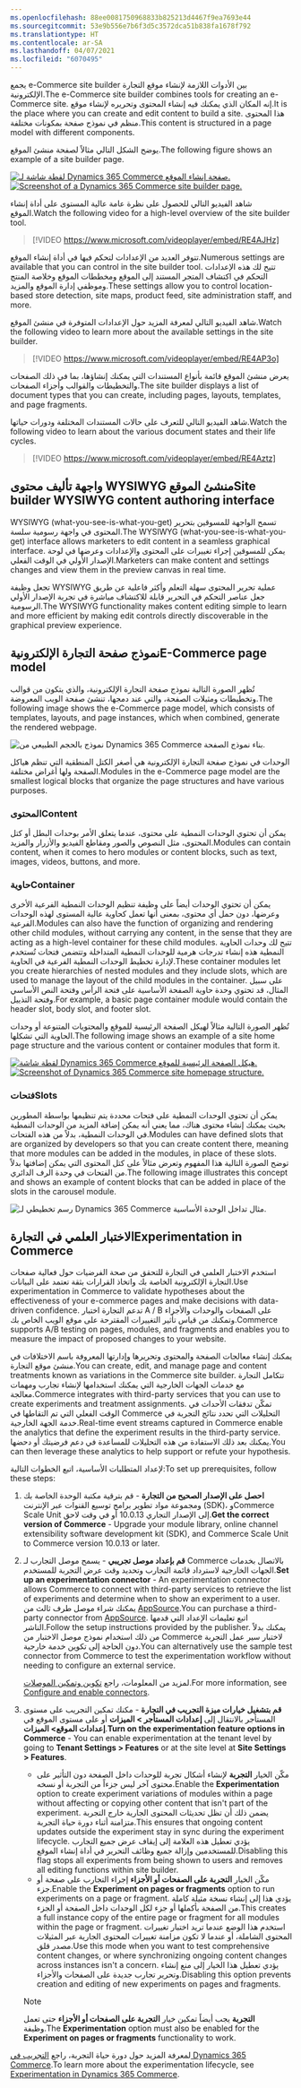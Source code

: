 ```yaml
---
ms.openlocfilehash: 88ee0081750968833b825213d4467f9ea7693e44
ms.sourcegitcommit: 53e9b556e7b6f3d5c3572dca51b838fa1678f792
ms.translationtype: HT
ms.contentlocale: ar-SA
ms.lasthandoff: 04/07/2021
ms.locfileid: "6070495"
---
```

<span data-ttu-id="5d034-101">يجمع e-Commerce site builder بين الأدوات اللازمة لإنشاء موقع التجارة الإلكترونية.</span><span class="sxs-lookup"><span data-stu-id="5d034-101">The e-Commerce site builder combines tools for creating an e-Commerce site.</span></span> <span data-ttu-id="5d034-102">إنه المكان الذي يمكنك فيه إنشاء المحتوى وتحريره لإنشاء موقع.</span><span class="sxs-lookup"><span data-stu-id="5d034-102">It is the place where you can create and edit content to build a site.</span></span> <span data-ttu-id="5d034-103">هذا المحتوى منظم في نموذج صفحة بمكونات مختلفة.</span><span class="sxs-lookup"><span data-stu-id="5d034-103">This content is structured in a page model with different components.</span></span> 

<span data-ttu-id="5d034-104">يوضح الشكل التالي مثالاً لصفحة منشئ الموقع.</span><span class="sxs-lookup"><span data-stu-id="5d034-104">The following figure shows an example of a site builder page.</span></span>

<span data-ttu-id="5d034-105">[ ![لقطة شاشة لـ Dynamics 365 Commerce صفحة إنشاء الموقع.](../media/site-builder-ss.jpg) ](../media/site-builder-ss.jpg#lightbox)</span><span class="sxs-lookup"><span data-stu-id="5d034-105">[ ![Screenshot of a Dynamics 365 Commerce site builder page.](../media/site-builder-ss.jpg) ](../media/site-builder-ss.jpg#lightbox)</span></span>
 
<span data-ttu-id="5d034-106">شاهد الفيديو التالي للحصول على نظرة عامة عالية المستوى على أداة إنشاء الموقع.</span><span class="sxs-lookup"><span data-stu-id="5d034-106">Watch the following video for a high-level overview of the site builder tool.</span></span>

 > [!VIDEO https://www.microsoft.com/videoplayer/embed/RE4AJHz]

<span data-ttu-id="5d034-107">تتوفر العديد من الإعدادات لتحكم فيها في أداة إنشاء الموقع.</span><span class="sxs-lookup"><span data-stu-id="5d034-107">Numerous settings are available that you can control in the site builder tool.</span></span> <span data-ttu-id="5d034-108">تتيح لك هذه الإعدادات التحكم في اكتشاف المتجر المستند إلى الموقع ومخططات الموقع وخلاصة المنتج وموظفي إدارة الموقع والمزيد.</span><span class="sxs-lookup"><span data-stu-id="5d034-108">These settings allow you to control location-based store detection, site maps, product feed, site administration staff, and more.</span></span>

<span data-ttu-id="5d034-109">شاهد الفيديو التالي لمعرفة المزيد حول الإعدادات المتوفرة في منشئ الموقع.</span><span class="sxs-lookup"><span data-stu-id="5d034-109">Watch the following video to learn more about the available settings in the site builder.</span></span>

 > [!VIDEO https://www.microsoft.com/videoplayer/embed/RE4AP3o]

<span data-ttu-id="5d034-110">يعرض منشئ الموقع قائمة بأنواع المستندات التي يمكنك إنشاؤها، بما في ذلك الصفحات والتخطيطات والقوالب وأجزاء الصفحات.</span><span class="sxs-lookup"><span data-stu-id="5d034-110">The site builder displays a list of document types that you can create, including pages, layouts, templates, and page fragments.</span></span> 

<span data-ttu-id="5d034-111">شاهد الفيديو التالي للتعرف على حالات المستندات المختلفة ودورات حياتها.</span><span class="sxs-lookup"><span data-stu-id="5d034-111">Watch the following video to learn about the various document states and their life cycles.</span></span>

> [!VIDEO https://www.microsoft.com/videoplayer/embed/RE4Aztz]

## <a name="site-builder-wysiwyg-content-authoring-interface"></a><span data-ttu-id="5d034-112">واجهة تأليف محتوى WYSIWYG منشئ الموقع</span><span class="sxs-lookup"><span data-stu-id="5d034-112">Site builder WYSIWYG content authoring interface</span></span>
<span data-ttu-id="5d034-113">WYSIWYG‏ (what-you-see-is-what-you-get) تسمح الواجهة للمسوقين بتحرير المحتوى في واجهة رسومية سلسة.</span><span class="sxs-lookup"><span data-stu-id="5d034-113">The WYSIWYG (what-you-see-is-what-you-get) interface allows marketers to edit content in a seamless graphical interface.</span></span> <span data-ttu-id="5d034-114">يمكن للمسوقين إجراء تغييرات على المحتوى والإعدادات وعرضها في لوحة الإصدار الأولي في الوقت الفعلي.</span><span class="sxs-lookup"><span data-stu-id="5d034-114">Marketers can make content and settings changes and view them in the preview canvas in real time.</span></span> 

<span data-ttu-id="5d034-115">تجعل وظيفة WYSIWYG عملية تحرير المحتوى سهلة التعلم وأكثر فاعلية عن طريق جعل عناصر التحكم في التحرير قابلة للاكتشاف مباشرة في تجربة الإصدار الأولي الرسومية.</span><span class="sxs-lookup"><span data-stu-id="5d034-115">The WYSIWYG functionality makes content editing simple to learn and more efficient by making edit controls directly discoverable in the graphical preview experience.</span></span>


## <a name="e-commerce-page-model"></a><span data-ttu-id="5d034-116">نموذج صفحة التجارة الإلكترونية</span><span class="sxs-lookup"><span data-stu-id="5d034-116">E-Commerce page model</span></span>

<span data-ttu-id="5d034-117">تُظهر الصورة التالية نموذج صفحة التجارة الإلكترونية، والذي يتكون من قوالب وتخطيطات ومثيلات الصفحة، والتي عند دمجها، تنشئ صفحة الويب المعروضة.</span><span class="sxs-lookup"><span data-stu-id="5d034-117">The following image shows the e-Commerce page model, which consists of templates, layouts, and page instances, which when combined, generate the rendered webpage.</span></span>

![نموذج بالحجم الطبيعي من Dynamics 365 Commerce بناء نموذج الصفحة.](../media/page-model.jpg)
 

<span data-ttu-id="5d034-119">الوحدات في نموذج صفحة التجارة الإلكترونية هي أصغر الكتل المنطقية التي تنظم هياكل الصفحة ولها أغراض مختلفة.</span><span class="sxs-lookup"><span data-stu-id="5d034-119">Modules in the e-Commerce page model are the smallest logical blocks that organize the page structures and have various purposes.</span></span> 

### <a name="content"></a><span data-ttu-id="5d034-120">المحتوى</span><span class="sxs-lookup"><span data-stu-id="5d034-120">Content</span></span>

<span data-ttu-id="5d034-121">يمكن أن تحتوي الوحدات النمطية على محتوى، عندما يتعلق الأمر بوحدات البطل أو كتل المحتوى، مثل النصوص والصور ومقاطع الفيديو والأزرار والمزيد.</span><span class="sxs-lookup"><span data-stu-id="5d034-121">Modules can contain content, when it comes to hero modules or content blocks, such as text, images, videos, buttons, and more.</span></span> 

### <a name="container"></a><span data-ttu-id="5d034-122">حاوية</span><span class="sxs-lookup"><span data-stu-id="5d034-122">Container</span></span>

<span data-ttu-id="5d034-123">يمكن أن تحتوي الوحدات أيضاً على وظيفة تنظيم الوحدات النمطية الفرعية الأخرى وعرضها، دون حمل أي محتوى، بمعنى أنها تعمل كحاوية عالية المستوى لهذه الوحدات الفرعية.</span><span class="sxs-lookup"><span data-stu-id="5d034-123">Modules can also have the function of organizing and rendering other child modules, without carrying any content, in the sense that they are acting as a high-level container for these child modules.</span></span> <span data-ttu-id="5d034-124">تتيح لك وحدات الحاوية النمطية هذه إنشاء تدرجات هرمية للوحدات النمطية المتداخلة وتتضمن فتحات تُستخدم لإدارة تخطيط الوحدات النمطية الفرعية في الحاوية.</span><span class="sxs-lookup"><span data-stu-id="5d034-124">These container modules let you create hierarchies of nested modules and they include slots, which are used to manage the layout of the child modules in the container.</span></span> <span data-ttu-id="5d034-125">على سبيل المثال، قد تحتوي وحدة حاوية الصفحة الأساسية على فتحة الرأس وفتحة النص الأساسي وفتحة التذييل.</span><span class="sxs-lookup"><span data-stu-id="5d034-125">For example, a basic page container module would contain the header slot, body slot, and footer slot.</span></span>

<span data-ttu-id="5d034-126">تُظهر الصورة التالية مثالاً لهيكل الصفحة الرئيسية للموقع والمحتويات المتنوعة أو وحدات الحاوية التي تشكلها.</span><span class="sxs-lookup"><span data-stu-id="5d034-126">The following image shows an example of a site home page structure and the various content or container modules that form it.</span></span>

<span data-ttu-id="5d034-127">[ ![لقطة شاشة Dynamics 365 Commerce هيكل الصفحة الرئيسية للموقع.](../media/example-module-ss.jpg) ](../media/example-module-ss.jpg#lightbox)</span><span class="sxs-lookup"><span data-stu-id="5d034-127">[ ![Screenshot of Dynamics 365 Commerce site homepage structure.](../media/example-module-ss.jpg) ](../media/example-module-ss.jpg#lightbox)</span></span>
 
### <a name="slots"></a><span data-ttu-id="5d034-128">فتحات</span><span class="sxs-lookup"><span data-stu-id="5d034-128">Slots</span></span>

<span data-ttu-id="5d034-129">يمكن أن تحتوي الوحدات النمطية على فتحات محددة يتم تنظيمها بواسطة المطورين بحيث يمكنك إنشاء محتوى هناك، مما يعني أنه يمكن إضافة المزيد من الوحدات النمطية في الوحدات النمطية، بدلاً من هذه الفتحات.</span><span class="sxs-lookup"><span data-stu-id="5d034-129">Modules can have defined slots that are organized by developers so that you can create content there, meaning that more modules can be added in the modules, in place of these slots.</span></span> <span data-ttu-id="5d034-130">توضح الصورة التالية هذا المفهوم وتعرض مثالاً على كتل المحتوى التي يمكن إضافتها بدلاً من الفتحات في وحدة الرف الدائري.</span><span class="sxs-lookup"><span data-stu-id="5d034-130">The following image illustrates this concept and shows an example of content blocks that can be added in place of the slots in the carousel module.</span></span> 

![رسم تخطيطي لـ Dynamics 365 Commerce مثال تداخل الوحدة الأساسية.](../media/basic-module-nesting.png)

## <a name="experimentation-in-commerce"></a><span data-ttu-id="5d034-132">الاختبار العلمي في التجارة</span><span class="sxs-lookup"><span data-stu-id="5d034-132">Experimentation in Commerce</span></span>
<span data-ttu-id="5d034-133">استخدم الاختبار العلمي في التجارة للتحقق من صحة الفرضيات حول فعالية صفحات التجارة الإلكترونية الخاصة بك واتخاذ القرارات بثقة تعتمد على البيانات.</span><span class="sxs-lookup"><span data-stu-id="5d034-133">Use experimentation in Commerce to validate hypotheses about the effectiveness of your e-commerce pages and make decisions with data-driven confidence.</span></span> <span data-ttu-id="5d034-134">تدعم التجارة اختبار A / B على الصفحات والوحدات والأجزاء وتمكنك من قياس تأثير التغييرات المقترحة على موقع الويب الخاص بك.</span><span class="sxs-lookup"><span data-stu-id="5d034-134">Commerce supports A/B testing on pages, modules, and fragments and enables you to measure the impact of proposed changes to your website.</span></span>

<span data-ttu-id="5d034-135">يمكنك إنشاء معالجات الصفحة والمحتوى وتحريرها وإدارتها المعروفة باسم الاختلافات في منشئ موقع التجارة.</span><span class="sxs-lookup"><span data-stu-id="5d034-135">You can create, edit, and manage page and content treatments known as variations in the Commerce site builder.</span></span> <span data-ttu-id="5d034-136">تتكامل التجارة مع خدمات الجهات الخارجية التي يمكنك استخدامها لإنشاء تجارب ومهمات معالجة.</span><span class="sxs-lookup"><span data-stu-id="5d034-136">Commerce integrates with third-party services that you can use to create experiments and treatment assignments.</span></span> <span data-ttu-id="5d034-137">تمكّن تدفقات الأحداث في الوقت الفعلي التي تم التقاطها في Commerce التحليلات التي تحدد نتائج التجربة في خدمة الجهة الخارجية.</span><span class="sxs-lookup"><span data-stu-id="5d034-137">Real-time event streams captured in Commerce enable the analytics that define the experiment results in the third-party service.</span></span> <span data-ttu-id="5d034-138">يمكنك بعد ذلك الاستفادة من هذه التحليلات للمساعدة في دعم فرضيتك أو دحضها.</span><span class="sxs-lookup"><span data-stu-id="5d034-138">You can then leverage these analytics to help support or refute your hypothesis.</span></span>

<span data-ttu-id="5d034-139">لإعداد المتطلبات الأساسية، اتبع الخطوات التالية:</span><span class="sxs-lookup"><span data-stu-id="5d034-139">To set up prerequisites, follow these steps:</span></span>

1.  <span data-ttu-id="5d034-140">**احصل على الإصدار الصحيح من التجارة** - قم بترقية مكتبة الوحدة الخاصة بك ومجموعة مواد تطوير برامج توسيع القنوات عبر الإنترنت (SDK)، وCommerce Scale Unit إلى الإصدار التجاري 10.0.13 أو في وقت لاحق.</span><span class="sxs-lookup"><span data-stu-id="5d034-140">**Get the correct version of Commerce** - Upgrade your module library, online channel extensibility software development kit (SDK), and Commerce Scale Unit to Commerce version 10.0.13 or later.</span></span>
2.  <span data-ttu-id="5d034-141">**قم بإعداد موصل تجريبي** - يسمح موصل التجارب لـ Commerce بالاتصال بخدمات الجهات الخارجية لاسترداد قائمة التجارب وتحديد وقت عرض التجربة للمستخدم.</span><span class="sxs-lookup"><span data-stu-id="5d034-141">**Set up an experimentation connector** - An experimentation connector allows Commerce to connect with third-party services to retrieve the list of experiments and determine when to show an experiment to a user.</span></span> <span data-ttu-id="5d034-142">يمكنك شراء موصل طرف ثالث من [AppSource](https://appsource.microsoft.com/?azure-portal=true).</span><span class="sxs-lookup"><span data-stu-id="5d034-142">You can purchase a third-party connector from [AppSource](https://appsource.microsoft.com/?azure-portal=true).</span></span> <span data-ttu-id="5d034-143">اتبع تعليمات الإعداد التي قدمها الناشر.</span><span class="sxs-lookup"><span data-stu-id="5d034-143">Follow the setup instructions provided by the publisher.</span></span> <span data-ttu-id="5d034-144">يمكنك بدلاً من ذلك استخدام نموذج موصل الاختبار من Commerce لاختبار سير عمل التجربة دون الحاجة إلى تكوين خدمة خارجية.</span><span class="sxs-lookup"><span data-stu-id="5d034-144">You can alternatively use the sample test connector from Commerce to test the experimentation workflow without needing to configure an external service.</span></span> 

    <span data-ttu-id="5d034-145">لمزيد من المعلومات، راجع [تكوين وتمكين الموصلات](https://docs.microsoft.com/dynamics365/commerce/e-commerce-extensibility/connectors/?azure-portal=true).</span><span class="sxs-lookup"><span data-stu-id="5d034-145">For more information, see [Configure and enable connectors](https://docs.microsoft.com/dynamics365/commerce/e-commerce-extensibility/connectors/?azure-portal=true).</span></span>
3.  <span data-ttu-id="5d034-146">**قم بتشغيل خيارات ميزة التجريب في التجارة** - مكنك تمكين التجريب على مستوى المستأجر بالانتقال إلى **إعدادات المستأجر > الميزات** أو على مستوى الموقع في **إعدادات الموقع> الميزات**.</span><span class="sxs-lookup"><span data-stu-id="5d034-146">**Turn on the experimentation feature options in Commerce** - You can enable experimentation at the tenant level by going to **Tenant Settings > Features** or at the site level at **Site Settings > Features**.</span></span>
    - <span data-ttu-id="5d034-147">مكّن الخيار **التجربة** لإنشاء أشكال تجربة للوحدات داخل الصفحة دون التأثير على محتوى آخر ليس جزءاً من التجربة أو نسخه.</span><span class="sxs-lookup"><span data-stu-id="5d034-147">Enable the **Experimentation** option to create experiment variations of modules within a page without affecting or copying other content that isn't part of the experiment.</span></span> <span data-ttu-id="5d034-148">يضمن ذلك أن تظل تحديثات المحتوى الجارية خارج التجربة متزامنة أثناء دورة حياة التجربة.</span><span class="sxs-lookup"><span data-stu-id="5d034-148">This ensures that ongoing content updates outside the experiment stay in sync during the experiment lifecycle.</span></span> <span data-ttu-id="5d034-149">يؤدي تعطيل هذه العلامة إلى إيقاف عرض جميع التجارب للمستخدمين وإزالة جميع وظائف التحرير في أداة إنشاء الموقع.</span><span class="sxs-lookup"><span data-stu-id="5d034-149">Disabling this flag stops all experiments from being shown to users and removes all editing functions within site builder.</span></span>
    - <span data-ttu-id="5d034-150">مكّن الخيار **التجربة على الصفحات أو الأجزاء** إجراء التجارب على صفحة أو جزء.</span><span class="sxs-lookup"><span data-stu-id="5d034-150">Enable the **Experiment on pages or fragments** option to run experiments on a page or fragment.</span></span> <span data-ttu-id="5d034-151">يؤدي هذا إلى إنشاء نسخة مثيلة كاملة من الصفحة بأكملها أو جزء لكل الوحدات داخل الصفحة أو الجزء.</span><span class="sxs-lookup"><span data-stu-id="5d034-151">This creates a full instance copy of the entire page or fragment for all modules within the page or fragment.</span></span> <span data-ttu-id="5d034-152">استخدم هذا الوضع عندما تريد اختبار تغييرات المحتوى الشاملة، أو عندما لا تكون مزامنة تغييرات المحتوى الجارية عبر المثيلات مصدر قلق.</span><span class="sxs-lookup"><span data-stu-id="5d034-152">Use this mode when you want to test comprehensive content changes, or where synchronizing ongoing content changes across instances isn't a concern.</span></span> <span data-ttu-id="5d034-153">يؤدي تعطيل هذا الخيار إلى منع إنشاء وتحرير تجارب جديدة على الصفحات والأجزاء.</span><span class="sxs-lookup"><span data-stu-id="5d034-153">Disabling this option prevents creation and editing of new experiments on pages and fragments.</span></span>

    > [!NOTE]
    > <span data-ttu-id="5d034-154">**التجربة** يجب أيضاً تمكين خيار **التجربة على الصفحات أو الأجزاء** حتى تعمل وظيفة.</span><span class="sxs-lookup"><span data-stu-id="5d034-154">The **Experimentation** option must also be enabled for the **Experiment on pages or fragments** functionality to work.</span></span>

<span data-ttu-id="5d034-155">لمعرفة المزيد حول دورة حياة التجربة، راجع [التجريب في Dynamics 365 Commerce](https://docs.microsoft.com/dynamics365/commerce/experimentation-overview/?azure-portal=true).</span><span class="sxs-lookup"><span data-stu-id="5d034-155">To learn more about the experimentation lifecycle, see  [Experimentation in Dynamics 365 Commerce](https://docs.microsoft.com/dynamics365/commerce/experimentation-overview/?azure-portal=true).</span></span>
